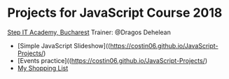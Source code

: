 
# Projects for JavaScript Course 2018
[Step IT Academy, Bucharest](https://itstep.ro/)
Trainer: @Dragos Dehelean
* [Simple JavaScript Slideshow]((https://costin06.github.io/JavaScript-Projects/)
* [Events practice]((https://costin06.github.io/JavaScript-Projects/)
* [My Shopping List](https://costin06.github.io/JavaScript-Projects/ShoppingList/template.html)
